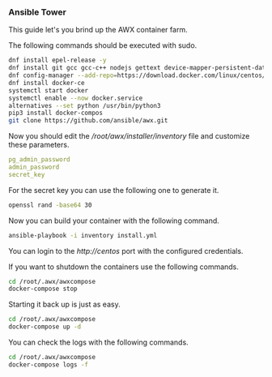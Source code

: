 ### Ansible Tower

This guide let's you brind up the AWX container farm.

The following commands should be executed with sudo.

``` bash
dnf install epel-release -y
dnf install git gcc gcc-c++ nodejs gettext device-mapper-persistent-data lvm2 bzip2 python3-pip
dnf config-manager --add-repo=https://download.docker.com/linux/centos/docker-ce.repo
dnf install docker-ce
systemctl start docker
systemctl enable --now docker.service
alternatives --set python /usr/bin/python3
pip3 install docker-compos
git clone https://github.com/ansible/awx.git
```

Now you should edit the */root/awx/installer/inventory* file and customize these parameters.

``` yaml
pg_admin_password
admin_password
secret_key
```

For the secret key you can use the following one to generate it.

``` bash
openssl rand -base64 30
```

Now you can build your container with the following command.

``` bash
ansible-playbook -i inventory install.yml
```

You can login to the *http://centos* port with the configured credentials.

If you want to shutdown the containers use the following commands.

``` bash
cd /root/.awx/awxcompose
docker-compose stop
```

Starting it back up is just as easy.

``` bash
cd /root/.awx/awxcompose
docker-compose up -d
```

You can check the logs with the following commands.

``` bash
cd /root/.awx/awxcompose
docker-compose logs -f
```